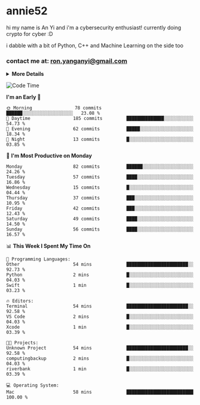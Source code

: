 # annie52 

hi my name is An Yi and i'm a cybersecurity enthusiast!
currently doing crypto for cyber :D

i dabble with a bit of Python, C++ and Machine Learning on the side too

<!--
![trophy](https://github-profile-trophy.vercel.app/?username=yanganyi&theme=discord&no-frame=true&no-bg=false&margin-w=4&row=1)
-->

### contact me at: ron.yanganyi@gmail.com

<details>
<summary>
  <strong>More Details</strong>
</summary>
<br/>

**main langs**

![Python](https://img.shields.io/badge/-Python-black?style=for-the-badge&logo=python)
![C++](https://img.shields.io/badge/-C%2B%2B-black?style=for-the-badge&logo=c%2B%2B)
![Swift](https://img.shields.io/badge/-Swift-black?style=for-the-badge&logo=swift)

**dev envs**

![VSCode](https://img.shields.io/badge/-VS_Code-black?style=for-the-badge&logo=visualstudiocode)
![Figma](https://img.shields.io/badge/-Figma-black?style=for-the-badge&logo=figma)
![XCode](https://img.shields.io/badge/-XCode-black?style=for-the-badge&logo=xcode)
![Github](https://img.shields.io/badge/-Github-black?style=for-the-badge&logo=github)

**browsers**

![Arc Browser](https://img.shields.io/badge/-Arc-black?style=for-the-badge&logo=arc)
![Opera GX](https://img.shields.io/badge/-Opera_GX-black?style=for-the-badge&logo=operagx)
![Firefox](https://img.shields.io/badge/-Firefox-black?style=for-the-badge&logo=firefox)

**devices**

![macOS](https://img.shields.io/badge/-macOS-black?style=for-the-badge&logo=macos)
![Kali Linux](https://img.shields.io/badge/-Kali-black?style=for-the-badge&logo=kalilinux)
![Windows](https://img.shields.io/badge/-Windows-black?style=for-the-badge&logo=windows11)
![Android](https://img.shields.io/badge/-Android-black?style=for-the-badge&logo=android)

</details>

<!--START_SECTION:waka-->
![Code Time](http://img.shields.io/badge/Code%20Time-13%20hrs%2031%20mins-blue)

**I'm an Early 🐤** 

```text
🌞 Morning                78 commits          ██████░░░░░░░░░░░░░░░░░░░   23.08 % 
🌆 Daytime                185 commits         ██████████████░░░░░░░░░░░   54.73 % 
🌃 Evening                62 commits          █████░░░░░░░░░░░░░░░░░░░░   18.34 % 
🌙 Night                  13 commits          █░░░░░░░░░░░░░░░░░░░░░░░░   03.85 % 
```
📅 **I'm Most Productive on Monday** 

```text
Monday                   82 commits          ██████░░░░░░░░░░░░░░░░░░░   24.26 % 
Tuesday                  57 commits          ████░░░░░░░░░░░░░░░░░░░░░   16.86 % 
Wednesday                15 commits          █░░░░░░░░░░░░░░░░░░░░░░░░   04.44 % 
Thursday                 37 commits          ███░░░░░░░░░░░░░░░░░░░░░░   10.95 % 
Friday                   42 commits          ███░░░░░░░░░░░░░░░░░░░░░░   12.43 % 
Saturday                 49 commits          ████░░░░░░░░░░░░░░░░░░░░░   14.50 % 
Sunday                   56 commits          ████░░░░░░░░░░░░░░░░░░░░░   16.57 % 
```


📊 **This Week I Spent My Time On** 

```text
💬 Programming Languages: 
Other                    54 mins             ███████████████████████░░   92.73 % 
Python                   2 mins              █░░░░░░░░░░░░░░░░░░░░░░░░   04.03 % 
Swift                    1 min               █░░░░░░░░░░░░░░░░░░░░░░░░   03.23 % 

🔥 Editors: 
Terminal                 54 mins             ███████████████████████░░   92.58 % 
VS Code                  2 mins              █░░░░░░░░░░░░░░░░░░░░░░░░   04.03 % 
Xcode                    1 min               █░░░░░░░░░░░░░░░░░░░░░░░░   03.39 % 

🐱‍💻 Projects: 
Unknown Project          54 mins             ███████████████████████░░   92.58 % 
computingbackup          2 mins              █░░░░░░░░░░░░░░░░░░░░░░░░   04.03 % 
riverbank                1 min               █░░░░░░░░░░░░░░░░░░░░░░░░   03.39 % 

💻 Operating System: 
Mac                      58 mins             █████████████████████████   100.00 % 
```


<!--END_SECTION:waka-->

<!--
## a little background

- I am currently studying at [Hwa Chong Junior College](https://www.hci.edu.sg/), subject combi P CP M E
- Currently doing CTFs and [Leetcode](https://leetcode.com/) daily challenges
- Fluent in English and Chinese, learning Russian and Indonesian

<a href="">
  <img align="centre" src="https://github-readme-stats.vercel.app/api?username=yanganyi&count_private=true&include_all_commits=true&show_icons=true&title_color=007bff&text_color=e7e7e7&icon_color=007bff&bg_color=171c28" />
<a />
-->



<!--
![Top Langs](https://github-readme-stats.vercel.app/api/top-langs/?username=yanganyi&layout=compact&title_color=007bff&text_color=e7e7e7&icon_color=007bff&bg_color=171c28)
-->

<!--
**yanganyi/yanganyi** is a ✨ _special_ ✨ repository because its `README.md` (this file) appears on your GitHub profile.

Here are some ideas to get you started:

- 🔭 I’m currently working on ...
- 🌱 I’m currently learning ...
- 👯 I’m looking to collaborate on ...
- 🤔 I’m looking for help with ...
- 💬 Ask me about ...
- 📫 How to reach me: ...
- 😄 Pronouns: ...
- ⚡ Fun fact: ...
-->
